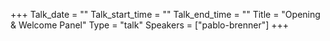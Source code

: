 +++
Talk_date = ""
Talk_start_time = ""
Talk_end_time = ""
Title = "Opening & Welcome Panel"
Type = "talk"
Speakers = ["pablo-brenner"]
+++
